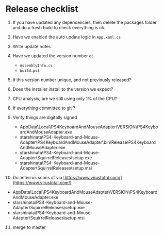 # Release checklist


1. If you have updated any dependencies, then delete the packages folder and do a fresh build to check everything is ok.

2. Have we enabled the auto update logic in ` App.xaml.cs `

3. Write update notes

4. Have we updated the version number at 
   * ` AssemblyInfo.cs `
   * ` build.ps1 `

5. if this version number unique, and not previously released?

6. Does the installer install to the version we expect?

7. CPU analysis, are we still using only 1% of the CPU?

8. If everything committed to git ?

9. Verify things are digitally signed
   * AppData\Local\PS4KeyboardAndMouseAdapter\VERSION\PS4KeyboardAndMouseAdapter.exe 
   * starshinata\PS4-Keyboard-and-Mouse-Adapter\PS4KeyboardAndMouseAdapter\bin\Release\PS4KeyboardAndMouseAdapter.exe 
   * starshinata\PS4-Keyboard-and-Mouse-Adapter\SquirrelReleases\setup.exe
   * starshinata\PS4-Keyboard-and-Mouse-Adapter\SquirrelReleases\setup.msi

10. Do antivirus scans of via [https://www.virustotal.com/](https://www.virustotal.com/)
   * AppData\Local\PS4KeyboardAndMouseAdapter\VERSION\PS4KeyboardAndMouseAdapter.exe 
   * starshinata\PS4-Keyboard-and-Mouse-Adapter\SquirrelReleases\setup.exe
   * starshinata\PS4-Keyboard-and-Mouse-Adapter\SquirrelReleases\setup.msi

11. merge to master
